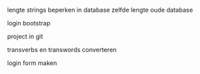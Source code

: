 lengte strings beperken in database zelfde lengte oude database

login bootstrap

project in git

transverbs en transwords converteren

login form maken